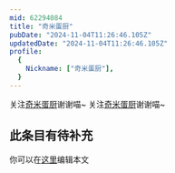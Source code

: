 ```yaml
---
mid: 62294084
title: "奇米蛋厨"
pubDate: "2024-11-04T11:26:46.105Z"
updatedDate: "2024-11-04T11:26:46.105Z"
profile:
  {
    Nickname: ["奇米蛋厨"],
  }
---
```


关注[奇米蛋厨](https://space.bilibili.com/62294084)谢谢喵~ 关注[奇米蛋厨](https://space.bilibili.com/62294084)谢谢喵~

## 此条目有待补充
你可以在[这里](https://github.com/Yuhanawa/VTuber.ICU/edit/master/src/content/v/奇米蛋厨/index.md)编辑本文

